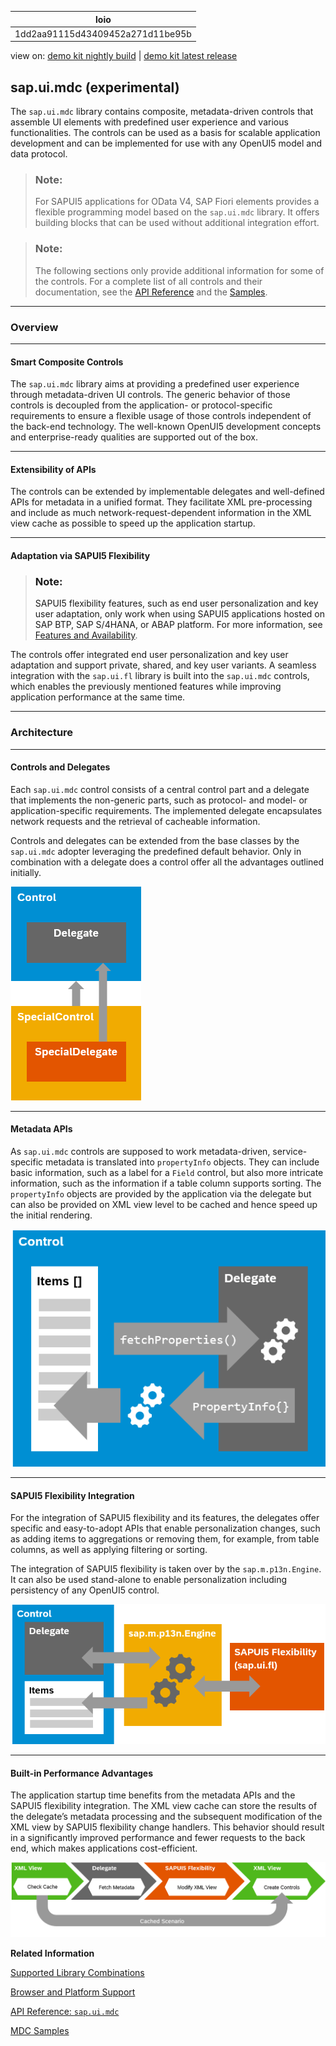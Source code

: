 <!-- loio1dd2aa91115d43409452a271d11be95b -->

| loio |
| -----|
| 1dd2aa91115d43409452a271d11be95b |

<div id="loio">

view on: [demo kit nightly build](https://sdk.openui5.org/nightly/#/topic/1dd2aa91115d43409452a271d11be95b) | [demo kit latest release](https://sdk.openui5.org/topic/1dd2aa91115d43409452a271d11be95b)</div>

## sap.ui.mdc \(experimental\)

The `sap.ui.mdc` library contains composite, metadata-driven controls that assemble UI elements with predefined user experience and various functionalities. The controls can be used as a basis for scalable application development and can be implemented for use with any OpenUI5 model and data protocol.

> ### Note:  
> For SAPUI5 applications for OData V4, SAP Fiori elements provides a flexible programming model based on the `sap.ui.mdc` library. It offers building blocks that can be used without additional integration effort.

> ### Note:  
> The following sections only provide additional information for some of the controls. For a complete list of all controls and their documentation, see the [API Reference](https://sdk.openui5.org/api) and the [Samples](https://sdk.openui5.org/controls). 

***

<a name="loio1dd2aa91115d43409452a271d11be95b__section_y3w_kvf_qxb"/>

### Overview

***

#### Smart Composite Controls

The `sap.ui.mdc` library aims at providing a predefined user experience through metadata-driven UI controls. The generic behavior of those controls is decoupled from the application- or protocol-specific requirements to ensure a flexible usage of those controls independent of the back-end technology. The well-known OpenUI5 development concepts and enterprise-ready qualities are supported out of the box.

***

#### Extensibility of APIs

The controls can be extended by implementable delegates and well-defined APIs for metadata in a unified format. They facilitate XML pre-processing and include as much network-request-dependent information in the XML view cache as possible to speed up the application startup.

***

#### Adaptation via SAPUI5 Flexibility

> ### Note:  
> SAPUI5 flexibility features, such as end user personalization and key user adaptation, only work when using SAPUI5 applications hosted on SAP BTP, SAP S/4HANA, or ABAP platform. For more information, see [Features and Availability](https://help.sap.com/docs/UI5_FLEXIBILITY/430e2c1a4ff241bc8162df4bf51e0730/41ada93054994698ab9067855bb85fe1.html).

The controls offer integrated end user personalization and key user adaptation and support private, shared, and key user variants. A seamless integration with the `sap.ui.fl` library is built into the `sap.ui.mdc` controls, which enables the previously mentioned features while improving application performance at the same time.

***

<a name="loio1dd2aa91115d43409452a271d11be95b__section_hg5_2dm_qxb"/>

### Architecture

***

#### Controls and Delegates

Each `sap.ui.mdc` control consists of a central control part and a delegate that implements the non-generic parts, such as protocol- and model- or application-specific requirements. The implemented delegate encapsulates network requests and the retrieval of cacheable information.

Controls and delegates can be extended from the base classes by the `sap.ui.mdc` adopter leveraging the predefined default behavior. Only in combination with a delegate does a control offer all the advantages outlined initially.

![Each control needs to be used in combination with a delegate. Controls and their related delegates form a unit that can then be used as described and together with other controls.](images/loio175859c197a7491d91ab81c09b3104d1_LowRes.png)

***

#### Metadata APIs

As `sap.ui.mdc` controls are supposed to work metadata-driven, service-specific metadata is translated into `propertyInfo` objects. They can include basic information, such as a label for a `Field` control, but also more intricate information, such as the information if a table column supports sorting. The `propertyInfo` objects are provided by the application via the delegate but can also be provided on XML view level to be cached and hence speed up the initial rendering.

![](images/loioa36e1106565d48c08b10fafca377f66a_LowRes.png)

***

#### SAPUI5 Flexibility Integration

For the integration of SAPUI5 flexibility and its features, the delegates offer specific and easy-to-adopt APIs that enable personalization changes, such as adding items to aggregations or removing them, for example, from table columns, as well as applying filtering or sorting.

The integration of SAPUI5 flexibility is taken over by the `sap.m.p13n.Engine`. It can also be used stand-alone to enable personalization including persistency of any OpenUI5 control.

![The controls and their delegates work together with the sap.m.p13n.Engine and SAPUI5 flexibility and the sap.ui.fl library to enable personalization.](images/loio82a3a3262e9c42c59b0a3ac1e15f73e5_LowRes.png)

***

#### Built-in Performance Advantages

The application startup time benefits from the metadata APIs and the SAPUI5 flexibility integration. The XML view cache can store the results of the delegate’s metadata processing and the subsequent modification of the XML view by SAPUI5 flexibility change handlers. This behavior should result in a significantly improved performance and fewer requests to the back end, which makes applications cost-efficient.

![Based on the cache check in the XML view, the delegate fetches the metadata. After that, the XML view is modified by SAPUI5 flexibility, which results in the creation of a control of the XML view, which uses the cached scenario for this.](images/loio7a21af4655af428f8791f31a98c89513_LowRes.png)

**Related Information**  


[Supported Library Combinations](Supported_Library_Combinations_363cd16.md "OpenUI5 provides a set of JavaScript and CSS libraries, which can be combined in an application using the combinations that are supported.")

[Browser and Platform Support](Browser_and_Platform_Support_74b59ef.md "Here you can find information on the browser and platform support for the OpenUI5 libraries on iOS, Android, macOS, and Windows platforms.")

[API Reference: `sap.ui.mdc`](https://sdk.openui5.org/api/sap.ui.mdc)

[MDC Samples](https://sdk.openui5.org/entity/sap.ui.mdc)

